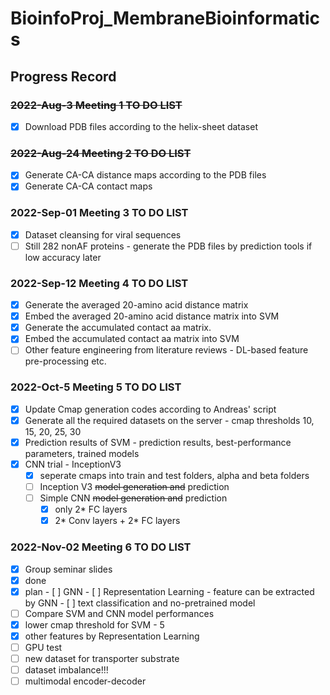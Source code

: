 # BioinfoProj_MembraneBioinformatics

## Progress Record

### ~~2022-Aug-3 Meeting 1 TO DO LIST~~
- [x] Download PDB files according to the helix-sheet dataset 

### ~~2022-Aug-24 Meeting 2 TO DO LIST~~
- [x] Generate CA-CA distance maps according to the PDB files 
- [x] Generate CA-CA contact maps 

### 2022-Sep-01 Meeting 3 TO DO LIST
- [x] Dataset cleansing for viral sequences 
- [ ] Still 282 nonAF proteins - generate the PDB files by prediction tools if low accuracy later

### 2022-Sep-12 Meeting 4 TO DO LIST 
- [x] Generate the averaged 20-amino acid distance matrix
- [x] Embed the averaged 20-amino acid distance matrix into SVM
- [x] Generate the accumulated contact aa matrix.
- [x] Embed the accumulated contact aa matrix into SVM
- [ ] Other feature engineering from literature reviews - DL-based feature pre-processing etc.

### 2022-Oct-5 Meeting 5 TO DO LIST
- [x] Update Cmap generation codes according to Andreas' script
- [x] Generate all the required datasets on the server - cmap thresholds 10, 15, 20, 25, 30
- [x] Prediction results of SVM - prediction results, best-performance parameters, trained models 
- [x] CNN trial - InceptionV3
  - [x] seperate cmaps into train and test folders, alpha and beta folders
  - [ ] Inception V3 ~~model generation and~~ prediction
  - [ ] Simple CNN ~~model generation and~~ prediction
    - [x] only 2* FC layers
    - [x] 2* Conv layers + 2* FC layers 

### 2022-Nov-02 Meeting 6 TO DO LIST
- [x]  Group seminar slides 
  - [x]  done
  - [x]  plan
    - [ ]  GNN
    - [ ]  Representation Learning - feature can be extracted by GNN
    - [ ]  text classification and no-pretrained model
- [ ]  Compare SVM and CNN model performances 
- [x]  lower cmap threshold for SVM - 5
- [x]  other features by Representation Learning
- [ ]  GPU test
- [ ]  new dataset for transporter substrate
- [ ]  dataset imbalance!!!
- [ ]  multimodal encoder-decoder
